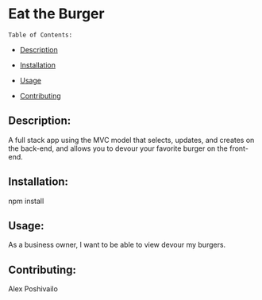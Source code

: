   # Eat the Burger
  
  

    Table of Contents:

  
  - [Description](#description)
  
  - [Installation](#installation)
  
  - [Usage](#usage)
  
  - [Contributing](#contributing)
  


    
  
  ## Description:
  
    
  
  A full stack app using the MVC model that selects, updates, and creates on the back-end, and allows you to devour your favorite burger on the front-end. 
  
     
  
  ## Installation:
  
    
  
  npm install
  
    
  
  ## Usage:
  
    
  
As a business owner, I want to be able to view devour my burgers. 
  
  
  ## Contributing:
  
    
  
  Alex Poshivailo



